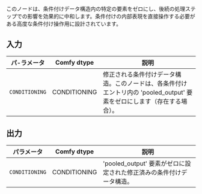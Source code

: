 このノードは、条件付けデータ構造内の特定の要素をゼロにし、後続の処理ステップでの影響を効果的に中和します。条件付けの内部表現を直接操作する必要がある高度な条件付け操作用に設計されています。

## 入力

| パ-ラメータ | Comfy dtype                | 説明 |
|-----------|----------------------------|-------------|
| `CONDITIONING` | CONDITIONING | 修正される条件付けデータ構造。このノードは、各条件付けエントリ内の 'pooled_output' 要素をゼロにします（存在する場合）。 |

## 出力

| パラメータ | Comfy dtype                | 説明 |
|-----------|----------------------------|-------------|
| `CONDITIONING` | CONDITIONING | 'pooled_output' 要素がゼロに設定された修正済みの条件付けデータ構造。 |
